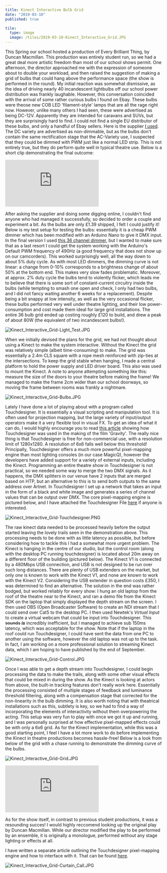 ```yaml
---
title: Kinect Interactive Bulb Grid
date: "2019-03-10"
published: true

tile:
  type: image
  image: /tiles/2019-03-10-Kinect_Interactive_Grid.JPG
---
```


This Spring our school hosted a production of Every Brilliant Thing, by Duncan Macmillan. This production was entirely student run, so we had a great deal more artistic freedom than most of our school shows permit. One afternoon, the director approached me with the expression of someone about to double your workload, and then raised the suggestion of making a grid of bulbs that could hang above the performance space (the show is performed in the round).
My initial reaction was somewhat dismissive, as the idea of driving nearly 40 incandescent lightbulbs off our school power distribution was frankly laughable. However, this conversation coincided with the arrival of some rather curious bulbs I found on Ebay. These bulbs were theose new COB LED 'filament-style' lamps that are all the rage right now. However, unlike many others I had seen, these were advertised as being DC-12V. Apparently they are intended for caravans and SUVs, but they are surprisingly hard to find. I could not find a single EU distributor of these bulbs, and only a handful of Ebay sellers. Here is the supplier [I used](https://www.ebay.co.uk/itm/S14-Led-E27-2W-Edison-Filament-Bulb-Lamp-Light-Warm-White-2700K-AC220V-DC12V-3V-/273353419840?var=).
The DC variety are advertised as non-dimmable, but as the bulbs don't contain the same rectification stage that the AC-Variety use, I suspected that they could be dimmed with PWM just like a normal LED strip. This is not entirely true, but they do perform quite well in typical theatre use. Below is a short clip demonstrating the final outcome:

<div class="aspect-ratio">
    <iframe type="text/html" src="https://www.youtube.com/embed/1h2riunyS8I?version=3&autoplay=1&loop=1&playlist=1h2riunyS8I&controls=0&modestbranding=1&mute=1" frameborder="0"></iframe>
</div>

After asking the supplier and doing some digging online, I couldn't find anyone who had managed it successfully, so decided to order a couple and experiment a bit. As the bulbs are only £1.39 shipped, I felt I could justify it!
Below is my test setup for testing the bulbs: essentially it is a cheap PWM dimmer which has been modified with an Arduino Nano to give it DMX input. In the final version I used [this 36 channel dimmer](https://www.aliexpress.com/item/4000911151027.html), but I wanted to make sure that as a last resort I could get the system working with the Arduino's Default PWM frequency of 490Hz (a good frequency that does not show up on our camcorders). This worked surprisingly well, all the way down to about 5% duty cycle. As with most LED dimmers, the dimming curve is not linear: a change from 0-10% corresponds to a brightness change of about 50% at the bottom end. This makes very slow fades problematic. Moreover, at approx. 2% duty cycle the bulbs tend to violently flicker, which leads me to believe that there is some sort of constant-current circuitry inside the bulbs (while tempting to smash one open and check, I only had two bulbs, and I did not fancy waiting another 6 weeks for a replacement).
Despite being a bit snappy at low intensity, as well as the very occasional flicker, these bulbs performed very well under theatre lighting, and their low power-consumption and cost made them ideal for large grid installations. The entire 36 bulb grid ended up costing roughly £120 to build, and drew a peak of about 80W (the equivalent of two incandescent bulbs!).

![Kinect_Interactive_Grid-Light_Test.JPG]({import.meta.env.VITE_IMAGE_BASE}/posts/Kinect_Interactive_Grid-Light_Test.JPG)

When we initially devised the plans for the grid, we had not thought about using a Kinect to make the system interactive. Without the Kinect the grid was relatively simple (albeit time-consuming) to make. The grid was essentially a 2.4m CLS square with a rope mesh reinforced with zip-ties at the intersections. To keep the grid stable when hanging, I made a central platform to hold the power supply and LED driver board. This also was used to mount the Kinect. A note to anyone attempting something like this: measure the size of the doors to your theatre before making the frame! We managed to make the frame 2cm wider than our school doorways, so moving the frame between rooms was frankly a nightmare.

![Kinect_Interactive_Grid-Bulbs.JPG]({import.meta.env.VITE_IMAGE_BASE}/posts/Kinect_Interactive_Grid-Bulbs.JPG)

Lately I have done a lot of playing about with a program called Touchdesigner. It is essentially a visual scripting and manipulation tool. It is often used for projection mapping, but the large variety of input/output operators make it a very flexible tool in visual FX. To get an idea of what it can do, I would highly encourage you to read [this article](https://www.derivative.ca/Events/2014/Gravity/) showing how Touchdesigner was used in the making of the film 'Gravity'. The really nice thing is that Touchdesigner is free for non-commercial use, with a resolution limit of 1280x1280. A resolution of 6x6 falls well below this threshold! Principally, Touchdesigner offers a much more powerful pixel-mapping engine than most lighting consoles (in our case MagicQ), however the developers have added support for a variety of external inputs, including the Kinect.
Programming an entire theatre show in Touchdesigner is not practical, so we needed some way to merge the two DMX signals. As it happens, the DMX splitters in our venue have 2 inputs that are merged based on HTP, but an alternative to this is to send both outputs to the same address over Artnet. In Touchdesigner I set up a network that takes an input in the form of a black and white image and generates a series of channel values that can be output over DMX. The core pixel-mapping engine is pictured below, and I have attached the Touchdesigner File [here]({import.meta.env.VITE_FILE_BASE}/2019-03-31-Touchdesigner_Image_DMX-Example.toe) if anyone is interested.

![Kinect_Interactive_Grid-Touchdesigner.PNG]({import.meta.env.VITE_IMAGE_BASE}/posts/Kinect_Interactive_Grid-Touchdesigner.PNG)

The raw kinect data needed to be processed heavily before the output started leaving the lovely trails seen in the demonstration above. This processing needs to be done with as little latency as possible, but before considering how to tackle this I had a somewhat more urgent problem. The Kinect is hanging in the centre of our studio, but the control room (along with the desktop PC running touchdesigner) is located about 20m away on a different floor of the building (pictured below). The Kinect V1 is connected by a 480Mbps USB connection, and USB is not designed to be run over such long distances. There are plenty of USB extenders on the market, but only *one* is known to work with the Kinect V1, and none are known to work with the Kinect V2. Considering the USB extender in question costs £350, I was determined to find an alternative. The solution in the end was rather bodged, but worked reliably for every show: I hung an old laptop from the roof of the theatre near to the Kinect, and ran a demo file from the Kinect SDK on the laptop that simply displayed the depth stream on the screen. I then used OBS (Open Broadcaster Software) to create an NDI stream that I could send over Cat5 to the desktop PC. I then used Newtek's *Virtual Input* to create a virtual webcam that could be input into Touchdesigner. This ~~sounds~~ ***is*** incredibly inefficient, but I managed to achieve sub 150ms latency, which was acceptable for the show. Note that if the laptop in the roof could run Touchdesigner, I could have sent the data from one PC to another using the software, however the old laptop was not up to the task. In fact, I am working on a more professional solution to streaming Kinect data, which I am hoping to have published by the end of September.

![Kinect_Interactive_Grid-Control.JPG]({import.meta.env.VITE_IMAGE_BASE}/posts/Kinect_Interactive_Grid-Control.JPG)

Once I was able to get a depth stream into Touchdesigner, I could begin processing the data to make the trails, along with some other visual effects that could be mixed in during the show. As the Kinect is looking at actors from above, the built-in tracking features don't really work here. Essentially the processing consisted of multiple stages of feedback and luminance threshold filtering, along with a compensation stage that corrected for the non-linearity in the bulb dimming. It is also worth noting that with theatrical installations such as this, subtlety is key, so we had to find a way of incorporating the elements of interactivity without them overpowering the acting.
This setup was very fun to play with once we got it up and running, and I was personally surprised at how effective pixel-mapped effects could be with only a 6x6 grid. As for the Kinect implementation, while this was a good starting point, I feel I have a lot more work to do before implementing the Kinect in theatre productions becomes hassle-free! Below is a look from below of the grid with a chase running to demonstrate the dimming curve of the bulbs.

![Kinect_Interactive_Grid-Grid.JPG]({import.meta.env.VITE_IMAGE_BASE}/posts/Kinect_Interactive_Grid-Grid.JPG)

<div class="aspect-ratio">
    <iframe type="text/html" src="https://www.youtube.com/embed/KqTWhsiiKgE?version=3&autoplay=1&loop=1&playlist=KqTWhsiiKgE&controls=0&modestbranding=1&mute=1" frameborder="0"></iframe>
</div>

As for the show itself, in contrast to previous student productions, it was a resounding succes! I would highly reccomend looking up the original play by Duncan Macmillan. While our director modified the play to be performed by an ensemble, it is originally a monologue, performed without any stage lighting or effects at all.

I have written a separate article outlining the Touchdesigner pixel-mapping engine and how to interface with it. That can be found [here]({import.meta.env.VITE_BASE_URL}/projects/Touchdesigner_Image_DMX).

![Kinect_Interactive_Grid-Curtain_Call.JPG]({import.meta.env.VITE_IMAGE_BASE}/posts/Kinect_Interactive_Grid-Curtain_Call.JPG)
